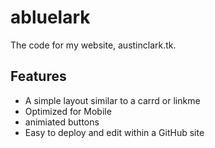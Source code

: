# abluelark
The code for my website, austinclark.tk.

## Features
- A simple layout similar to a carrd or linkme
- Optimized for Mobile
- animiated buttons
- Easy to deploy and edit within a GitHub site
